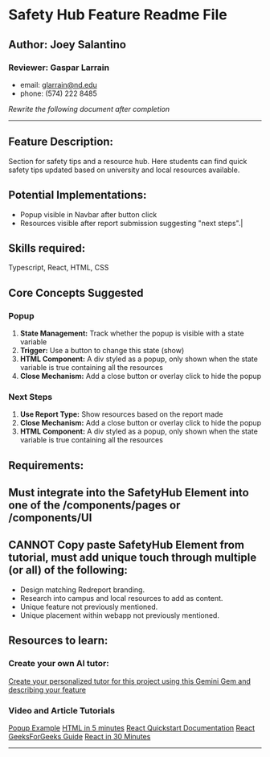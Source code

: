 # Safety Hub Feature Readme File

## Author: Joey Salantino

### Reviewer: Gaspar Larrain

- email: glarrain@nd.edu
- phone: (574) 222 8485

_Rewrite the following document after completion_

---

## Feature Description:

Section for safety tips and a resource hub. Here students can find quick safety tips updated based on university and local resources available.

## Potential Implementations:

- Popup visible in Navbar after button click
- Resources visible after report submission suggesting "next steps".|

## Skills required:

Typescript, React, HTML, CSS

## Core Concepts Suggested

### Popup

1. **State Management:** Track whether the popup is visible with a state variable
2. **Trigger:** Use a button to change this state (show)
3. **HTML Component:** A div styled as a popup, only shown when the state variable is true containing all the resources
4. **Close Mechanism:** Add a close button or overlay click to hide the popup

### Next Steps

1. **Use Report Type:** Show resources based on the report made
2. **Close Mechanism:** Add a close button or overlay click to hide the popup
3. **HTML Component:** A div styled as a popup, only shown when the state variable is true containing all the resources

## Requirements:

## Must integrate into the SafetyHub Element into one of the /components/pages or /components/UI

## CANNOT Copy paste SafetyHub Element from tutorial, must add unique touch through multiple (or all) of the following:

- Design matching Redreport branding.
- Research into campus and local resources to add as content.
- Unique feature not previously mentioned.
- Unique placement within webapp not previously mentioned.

## Resources to learn:

### Create your own AI tutor:

[Create your personalized tutor for this project using this Gemini Gem and describing your feature](https://gemini.google.com/gem/1v8r3WDbPjj1zjTveasm8fBkPKUWxQ03r?usp=sharing)

### Video and Article Tutorials

[Popup Example](https://dev.to/chukwuma1976/its-popping-pop-ups-made-simple-in-react-5cd8)
[HTML in 5 minutes](https://www.youtube.com/watch?v=salY_Sm6mv4)
[React Quickstart Documentation](https://react.dev/learn)
[React GeeksForGeeks Guide](geeksforgeeks.org/reactjs/react/)
[React in 30 Minutes](https://www.youtube.com/watch?v=hQAHSlTtcmY)

---
